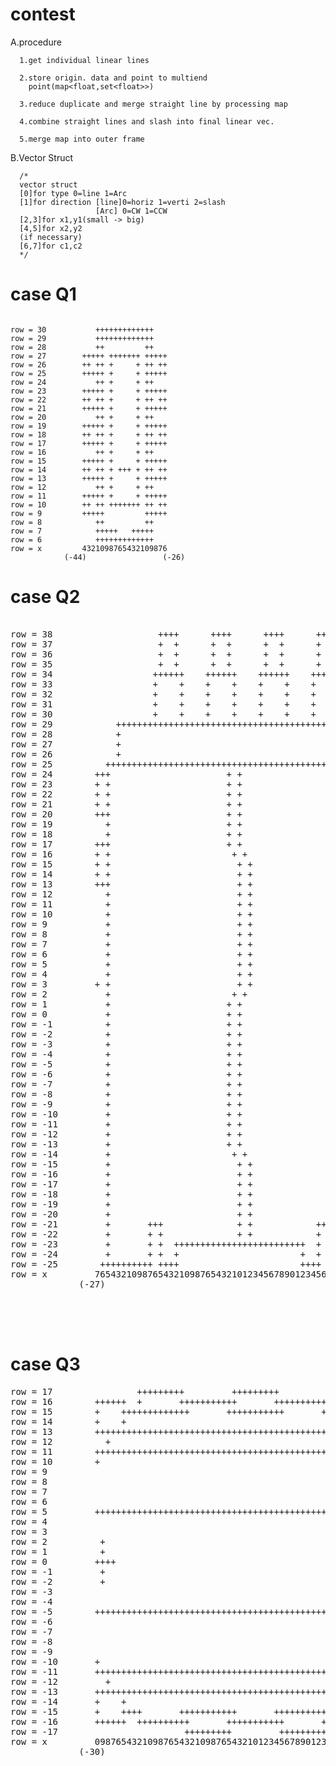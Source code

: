 # contest
A.procedure

      1.get individual linear lines

      2.store origin. data and point to multiend    
        point(map<float,set<float>>)

      3.reduce duplicate and merge straight line by processing map

      4.combine straight lines and slash into final linear vec.

      5.merge map into outer frame

B.Vector Struct
      
      /*
      vector struct 
      [0]for type 0=line 1=Arc
      [1]for direction [line]0=horiz 1=verti 2=slash
                       [Arc] 0=CW 1=CCW
      [2,3]for x1,y1(small -> big)
      [4,5]for x2,y2 
      (if necessary)
      [6,7]for c1,c2
      */


# case Q1

```   <pre>
  
row = 30           +++++++++++++
row = 29           +++++++++++++
row = 28           ++         ++
row = 27        +++++ +++++++ +++++
row = 26        ++ ++ +     + ++ ++
row = 25        +++++ +     + +++++
row = 24           ++ +     + ++
row = 23        +++++ +     + +++++
row = 22        ++ ++ +     + ++ ++
row = 21        +++++ +     + +++++
row = 20           ++ +     + ++
row = 19        +++++ +     + +++++
row = 18        ++ ++ +     + ++ ++
row = 17        +++++ +     + +++++
row = 16           ++ +     + ++
row = 15        +++++ +     + +++++
row = 14        ++ ++ + +++ + ++ ++
row = 13        +++++ +     + +++++
row = 12           ++ +     + ++
row = 11        +++++ +     + +++++
row = 10        ++ ++ +++++++ ++ ++
row = 9         +++++         +++++
row = 8            ++         ++
row = 7            +++++   +++++
row = 6            +++++++++++++
row = x         4321098765432109876
            (-44)                 (-26)
```
</pre>


# case Q2 

<pre>

row = 38                    ++++      ++++      ++++      ++++
row = 37                    +  +      +  +      +  +      +  +
row = 36                    +  +      +  +      +  +      +  +
row = 35                    +  +      +  +      +  +      +  +
row = 34                   ++++++    ++++++    ++++++    +++++++
row = 33                   +    +    +    +    +    +    +    +
row = 32                   +    +    +    +    +    +    +    +
row = 31                   +    +    +    +    +    +    +    +
row = 30                   +    +    +    +    +    +    +    +
row = 29            +++++++++++++++++++++++++++++++++++++++++++++++
row = 28            +                                             +
row = 27            +                                             +
row = 26            +                                             +
row = 25          +++++++++++++++++++++++++++++++++++++++++++++++++++
row = 24        +++                      + +                        +++
row = 23        + +                      + +                        + +
row = 22        + +                      + +                        + +
row = 21        + +                      + +                        + +
row = 20        +++                      + +                        + +
row = 19          +                      + +                        +
row = 18          +                      + +                        +
row = 17        +++                      + +                        +++
row = 16        + +                       + +                       + +
row = 15        + +                        + +                      + +
row = 14        + +                        + +                      + +
row = 13        +++                        + +                      +++
row = 12          +                        + +                      +
row = 11          +                        + +                      +
row = 10          +                        + +                      +
row = 9           +                        + +                      +
row = 8           +                        + +                      +
row = 7           +                        + +                      +
row = 6           +                        + +                      +
row = 5           +                        + +                      +
row = 4           +                        + +                      +
row = 3         + +                        + +                      +++
row = 2           +                       + +                       +
row = 1           +                      + +                        +
row = 0           +                      + +                        +
row = -1          +                      + +                        +
row = -2          +                      + +                        +
row = -3          +                      + +                        +
row = -4          +                      + +                        +
row = -5          +                      + +                        +
row = -6          +                      + +                        +
row = -7          +                      + +                        +
row = -8          +                      + +                        +
row = -9          +                      + +                        +
row = -10         +                      + +                        +
row = -11         +                      + +                        +
row = -12         +                      + +                        +
row = -13         +                      + +                        +
row = -14         +                       + +                       +
row = -15         +                        + +                      +
row = -16         +                        + +                      +
row = -17         +                        + +                      +
row = -18         +                        + +                      +
row = -19         +                        + +                      +
row = -20         +                        + +                      +
row = -21         +       +++              + +            +++       +
row = -22         +       + +              + +            + +       +
row = -23         +       + +  +++++++++++++++++++++++++  + +       +
row = -24         +       + +  +                       +  + +       +
row = -25        ++++++++++ ++++                       ++++ ++++++++++
row = x         7654321098765432109876543210123456789012345678901234567
             (-27)                                                    (27)




</pre>

# case Q3

<pre>
row = 17                +++++++++         +++++++++         +++++++++
row = 16        ++++++  +       +++++++++++       +++++++++++       +  ++++++
row = 15        +    +++++++++++++       +++++++++++       +++++++++++++    +
row = 14        +    +                                                 +    +
row = 13        +++++++++++++++++++++++++++++++++++++++++++++++++++++++++++++
row = 12          +                                                       +
row = 11        +++++++++++++++++++++++++++++++++++++++++++++++++++++++++++++
row = 10        +                                                           +
row = 9
row = 8
row = 7
row = 6
row = 5         +++++++++++++++++++++++++++++++++++++++++++++++++++++++++++++
row = 4
row = 3
row = 2          +
row = 1          +
row = 0         ++++                                                     ++++
row = -1         +
row = -2         +
row = -3
row = -4
row = -5        +++++++++++++++++++++++++++++++++++++++++++++++++++++++++++++
row = -6
row = -7
row = -8
row = -9
row = -10       +                                                           +
row = -11       +++++++++++++++++++++++++++++++++++++++++++++++++++++++++++++
row = -12         +                                                       +
row = -13       +++++++++++++++++++++++++++++++++++++++++++++++++++++++++++++
row = -14       +    +                                                 +    +
row = -15       +    ++++       +++++++++++       +++++++++++       ++++    +
row = -16       ++++++  ++++++++++       +++++++++++       ++++++++++  ++++++
row = -17                        +++++++++         +++++++++
row = x         0987654321098765432109876543210123456789012345678901234567890
             (-30)                                                         (30)
</pre>
